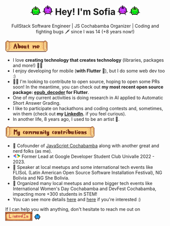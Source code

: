 <h1 align="center">
<img width="32" src="assets/green-junimo.png"/>
<img width="32" src="assets/purple-junimo.png"/>
Hey! I'm Sofia
<img width="32" src="assets/purple-junimo.png"/>
<img width="32" src="assets/green-junimo.png"/>
</h1>

<p align="center">
FullStack Software Engineer | JS Cochabamba Organizer | Coding and fighting bugs 🗡 since I was 14 (+8 years now!)
</p>

<img height="36" src="assets/about-me.png">

- I love **creating technology that creates technology** (libraries, packages and more!) 🐱‍💻
- I enjoy developing for mobile (**with Flutter** 💙), but I do some web dev too :)
- 👩‍💻 I'm looking to contribute to open source, hoping to open some PRs soon! In the meantime, you can check out **my most recent open source package: [epub_decoder](https://pub.dev/packages/epub_decoder) for Flutter**.
- One of my current activities is doing research in AI applied to Automatic Short Answer Grading.
- I like to participate on hackathons and coding contests and, sometimes, win them (check out **my [LinkedIn](https://www.linkedin.com/in/sofitoro/).** if you feel curious).
- In another life, 8 years ago, I used to be an artist 🎨.

<img height="36" src="assets/my-community-contributions.png">

- 💛 Cofounder of [JavaScript Cochabamba](https://www.instagram.com/js.cochabamba/) along with another great and nerd folks (as me).
- <img width="24" src="assets/gdsc_logo.png"> Former Lead at Google Developer Student Club Univalle 2022 - 2023.
- 🎤 Speaker at local meetups and some international tech events like FLISoL (Latin American Open Source Software Installation Festival), NG Bolivia and NG She Bolivia.
- 📌 Organized many local meetups and some bigger tech events like International Women's Day Cochabamba and DevFest Cochabamba, impacting more +300 students in STEM!
- You can see more details [here](community/events/README.md) and [here](community/talks/README.md) if you're interested :)

If I can help you with anything, don't hesitate to reach me out on <a href="https://www.linkedin.com/in/sofitoro/"><img src="assets/linkedin.png" height="28"/></a> <img width="24" src="assets/blue-junimo.png"/>
